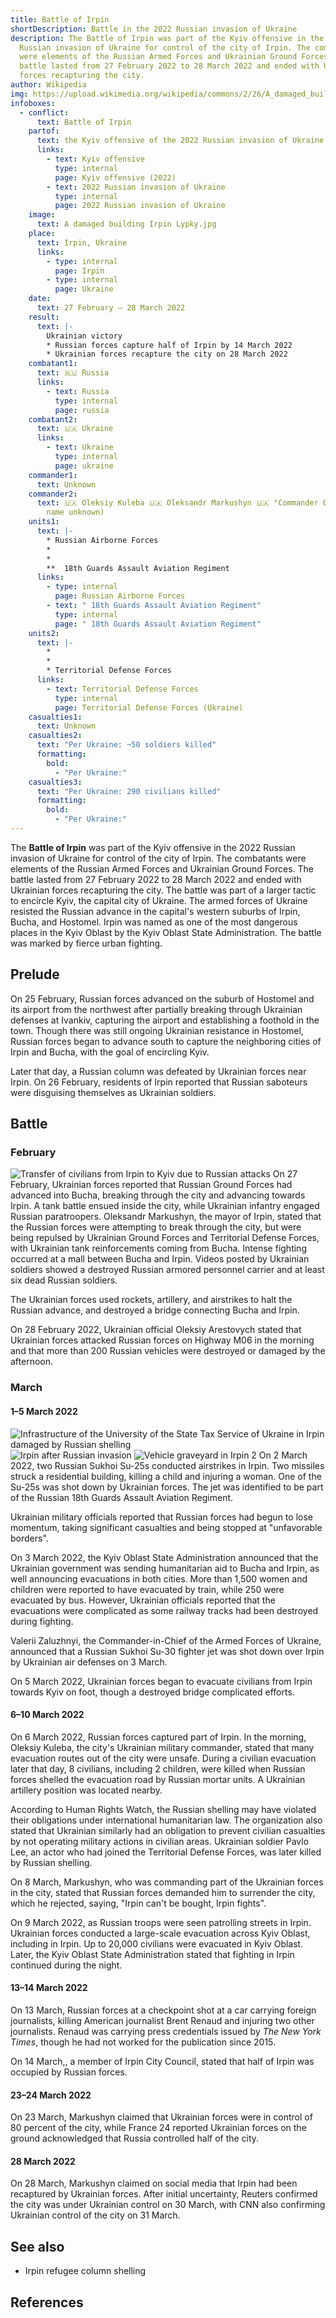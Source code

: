 ```yaml
---
title: Battle of Irpin
shortDescription: Battle in the 2022 Russian invasion of Ukraine
description: The Battle of Irpin was part of the Kyiv offensive in the 2022
  Russian invasion of Ukraine for control of the city of Irpin. The combatants
  were elements of the Russian Armed Forces and Ukrainian Ground Forces. The
  battle lasted from 27 February 2022 to 28 March 2022 and ended with Ukrainian
  forces recapturing the city.
author: Wikipedia
img: https://upload.wikimedia.org/wikipedia/commons/2/26/A_damaged_building_Irpin_Lypky.jpg
infoboxes:
  - conflict:
      text: Battle of Irpin
    partof:
      text: the Kyiv offensive of the 2022 Russian invasion of Ukraine
      links:
        - text: Kyiv offensive
          type: internal
          page: Kyiv offensive (2022)
        - text: 2022 Russian invasion of Ukraine
          type: internal
          page: 2022 Russian invasion of Ukraine
    image:
      text: A damaged building Irpin Lypky.jpg
    place:
      text: Irpin, Ukraine
      links:
        - type: internal
          page: Irpin
        - type: internal
          page: Ukraine
    date:
      text: 27 February – 28 March 2022
    result:
      text: |-
        Ukrainian victory
        * Russian forces capture half of Irpin by 14 March 2022 
        * Ukrainian forces recapture the city on 28 March 2022
    combatant1:
      text: 🇷🇺 Russia
      links:
        - text: Russia
          type: internal
          page: russia
    combatant2:
      text: 🇺🇦 Ukraine
      links:
        - text: Ukraine
          type: internal
          page: ukraine
    commander1:
      text: Unknown
    commander2:
      text: 🇺🇦 Oleksiy Kuleba 🇺🇦 Oleksandr Markushyn 🇺🇦 "Commander Casper" (real
        name unknown)
    units1:
      text: |-
        * Russian Airborne Forces
        * 
        * 
        **  18th Guards Assault Aviation Regiment
      links:
        - type: internal
          page: Russian Airborne Forces
        - text: " 18th Guards Assault Aviation Regiment"
          type: internal
          page: " 18th Guards Assault Aviation Regiment"
    units2:
      text: |-
        * 
        * 
        * Territorial Defense Forces
      links:
        - text: Territorial Defense Forces
          type: internal
          page: Territorial Defense Forces (Ukraine)
    casualties1:
      text: Unknown
    casualties2:
      text: "Per Ukraine: ~50 soldiers killed"
      formatting:
        bold:
          - "Per Ukraine:"
    casualties3:
      text: "Per Ukraine: 290 civilians killed"
      formatting:
        bold:
          - "Per Ukraine:"
---
```


The **Battle of Irpin** was part of the Kyiv offensive in the 2022 Russian invasion of Ukraine for control of the city of Irpin. The combatants were elements of the Russian Armed Forces and Ukrainian Ground Forces. The battle lasted from 27 February 2022 to 28 March 2022 and ended with Ukrainian forces recapturing the city. The battle was part of a larger tactic to encircle Kyiv, the capital city of Ukraine. The armed forces of Ukraine resisted the Russian advance in the capital's western suburbs of Irpin, Bucha, and Hostomel. Irpin was named as one of the most dangerous places in the Kyiv Oblast by the Kyiv Oblast State Administration. The battle was marked by fierce urban fighting.

## Prelude
On 25 February, Russian forces advanced on the suburb of Hostomel and its airport from the northwest after partially breaking through Ukrainian defenses at Ivankiv, capturing the airport and establishing a foothold in the town. Though there was still ongoing Ukrainian resistance in Hostomel, Russian forces began to advance south to capture the neighboring cities of Irpin and Bucha, with the goal of encircling Kyiv.

Later that day, a Russian column was defeated by Ukrainian forces near Irpin. On 26 February, residents of Irpin reported that Russian saboteurs were disguising themselves as Ukrainian soldiers.

## Battle


### February
![Transfer of civilians from Irpin to Kyiv due to Russian attacks](https://wikipedia.org/wiki/Special:Redirect/file/Transfer_of_civilians_from_Irpin_to_Kyiv_due_to_Russian_attacks.jpg?)
On 27 February, Ukrainian forces reported that Russian Ground Forces had advanced into Bucha, breaking through the city and advancing towards Irpin. A tank battle ensued inside the city, while Ukrainian infantry engaged Russian paratroopers. Oleksandr Markushyn, the mayor of Irpin, stated that the Russian forces were attempting to break through the city, but were being repulsed by Ukrainian Ground Forces and Territorial Defense Forces, with Ukrainian tank reinforcements coming from Bucha. Intense fighting occurred at a mall between Bucha and Irpin. Videos posted by Ukrainian soldiers showed a destroyed Russian armored personnel carrier and at least six dead Russian soldiers.

The Ukrainian forces used rockets, artillery, and airstrikes to halt the Russian advance, and destroyed a bridge connecting Bucha and Irpin.

On 28 February 2022, Ukrainian official Oleksiy Arestovych stated that Ukrainian forces attacked Russian forces on Highway M06 in the morning and that more than 200 Russian vehicles were destroyed or damaged by the afternoon.

### March


#### 1–5 March 2022
![Infrastructure of the University of the State Tax Service of Ukraine in Irpin damaged by Russian shelling](https://wikipedia.org/wiki/Special:Redirect/file/Infrastructure_of_the_University_of_the_State_Tax_Service_of_Ukraine_in_Irpin_damaged_by_Russian_shelling.jpg?)
![Irpin after Russian invasion](https://wikipedia.org/wiki/Special:Redirect/file/Irpin_after_Russian_invasion.jpg?)
![Vehicle graveyard in Irpin 2](https://wikipedia.org/wiki/Special:Redirect/file/Vehicle_graveyard_in_Irpin_2.jpg?)
On 2 March 2022, two Russian Sukhoi Su-25s conducted airstrikes in Irpin. Two missiles struck a residential building, killing a child and injuring a woman. One of the Su-25s was shot down by Ukrainian forces. The jet was identified to be part of the Russian 18th Guards Assault Aviation Regiment.

Ukrainian military officials reported that Russian forces had begun to lose momentum, taking significant casualties and being stopped at "unfavorable borders".

On 3 March 2022, the Kyiv Oblast State Administration announced that the Ukrainian government was sending humanitarian aid to Bucha and Irpin, as well announcing evacuations in both cities. More than 1,500 women and children were reported to have evacuated by train, while 250 were evacuated by bus. However, Ukrainian officials reported that the evacuations were complicated as some railway tracks had been destroyed during fighting.

Valerii Zaluzhnyi, the Commander-in-Chief of the Armed Forces of Ukraine, announced that a Russian Sukhoi Su-30 fighter jet was shot down over Irpin by Ukrainian air defenses on 3 March.

On 5 March 2022, Ukrainian forces began to evacuate civilians from Irpin towards Kyiv on foot, though a destroyed bridge complicated efforts.

#### 6–10 March 2022
On 6 March 2022, Russian forces captured part of Irpin. In the morning, Oleksiy Kuleba, the city's Ukrainian military commander, stated that many evacuation routes out of the city were unsafe. During a civilian evacuation later that day, 8 civilians, including 2 children, were killed when Russian forces shelled the evacuation road by Russian mortar units. A Ukrainian artillery position was located nearby.

According to Human Rights Watch, the Russian shelling may have violated their obligations under international humanitarian law. The organization also stated that Ukrainian similarly had an obligation to prevent civilian casualties by not operating military actions in civilian areas. Ukrainian soldier Pavlo Lee, an actor who had joined the Territorial Defense Forces, was later killed by Russian shelling.

On 8 March, Markushyn, who was commanding part of the Ukrainian forces in the city, stated that Russian forces demanded him to surrender the city, which he rejected, saying, "Irpin can't be bought, Irpin fights".

On 9 March 2022, as Russian troops were seen patrolling streets in Irpin. Ukrainian forces conducted a large-scale evacuation across Kyiv Oblast, including in Irpin. Up to 20,000 civilians were evacuated in Kyiv Oblast. Later, the Kyiv Oblast State Administration stated that fighting in Irpin continued during the night.

#### 13–14 March 2022
On 13 March, Russian forces at a checkpoint shot at a car carrying foreign journalists, killing American journalist Brent Renaud and injuring two other journalists. Renaud was carrying press credentials issued by *The New York Times*, though he had not worked for the publication since 2015.

On 14 March,, a member of Irpin City Council, stated that half of Irpin was occupied by Russian forces.

#### 23–24 March 2022
On 23 March, Markushyn claimed that Ukrainian forces were in control of 80 percent of the city, while France 24 reported Ukrainian forces on the ground acknowledged that Russia controlled half of the city.

#### 28 March 2022
On 28 March, Markushyn claimed on social media that Irpin had been recaptured by Ukrainian forces. After initial uncertainty, Reuters confirmed the city was under Ukrainian control on 30 March, with CNN also confirming Ukrainian control of the city on 31 March.

## See also
 * Irpin refugee column shelling


## References
